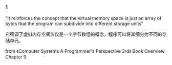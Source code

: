 
### 1

“It reinforces the concept that the virtual memory space is just an array of bytes that the program can subdivide into different storage units”

它强调了虚拟内存空间仅仅是一个字节数组的概念，程序可以将其细分为不同的存储单元。

from 《Computer Systems  A Programmer's Perspective 3rd》 Book Overview Chapter 9